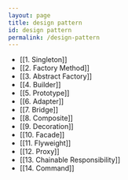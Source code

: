 ```yaml
---
layout: page  
title: design pattern 
id: design pattern
permalink: /design-pattern 
---
```


- [[1. Singleton]]
- [[2. Factory Method]]
- [[3. Abstract Factory]]
- [[4. Builder]]
- [[5. Prototype]]
- [[6. Adapter]]
- [[7. Bridge]]
- [[8. Composite]]
- [[9. Decoration]]
- [[10. Facade]]
- [[11. Flyweight]]
- [[12. Proxy]]
- [[13. Chainable Responsibility]]
- [[14. Command]]
